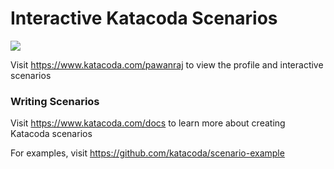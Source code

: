 # Interactive Katacoda Scenarios

[![](http://shields.katacoda.com/katacoda/pawanraj/count.svg)](https://www.katacoda.com/pawanraj "Get your profile on Katacoda.com")

Visit https://www.katacoda.com/pawanraj to view the profile and interactive scenarios

### Writing Scenarios
Visit https://www.katacoda.com/docs to learn more about creating Katacoda scenarios

For examples, visit https://github.com/katacoda/scenario-example
